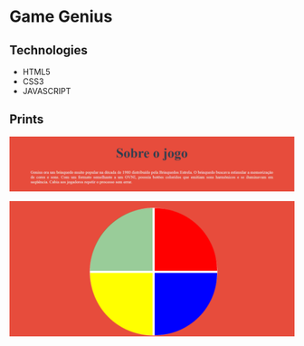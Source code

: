 # Game Genius

## Technologies

* HTML5
* CSS3
* JAVASCRIPT

## Prints

![About](https://github.com/LucasLBB/Genius/blob/master/readme_images/print1.PNG)

![Game](https://github.com/LucasLBB/Genius/blob/master/readme_images/print2.PNG)
